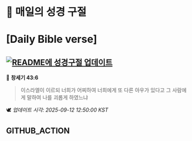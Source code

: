 # 🙏 매일의 성경 구절
# [Daily Bible verse]
## [![README에 성경구절 업데이트](https://github.com/DONGSUKA/first_test/actions/workflows/update-readme-bible.yml/badge.svg)](https://github.com/DONGSUKA/first_test/actions/workflows/update-readme-bible.yml)
<!-- START_BIBLE_VERSE -->
📖 **창세기 43:6**
> 이스라엘이 이르되 너희가 어찌하여 너희에게 또 다른 아우가 있다고 그 사람에게 말하여 나를 괴롭게 하였느냐

🕊️ _업데이트 시각: 2025-09-12 12:50:00 KST_
  <!-- END_BIBLE_VERSE -->
## GITHUB_ACTION
